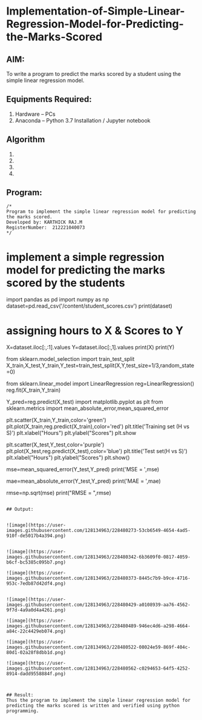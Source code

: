 # Implementation-of-Simple-Linear-Regression-Model-for-Predicting-the-Marks-Scored

## AIM:
To write a program to predict the marks scored by a student using the simple linear regression model.

## Equipments Required:
1. Hardware – PCs
2. Anaconda – Python 3.7 Installation / Jupyter notebook

## Algorithm
1. 
2. 
3. 
4. 

## Program:
```
/*
Program to implement the simple linear regression model for predicting the marks scored.
Developed by: KARTHICK RAJ.M
RegisterNumber:  212221040073
*/
```
# implement a simple regression model for predicting the marks scored by the students

import pandas as pd
import numpy as np
dataset=pd.read_csv('/content/student_scores.csv')
print(dataset)

# assigning hours to X & Scores to Y
X=dataset.iloc[:,:1].values
Y=dataset.iloc[:,1].values
print(X)
print(Y)

from sklearn.model_selection import train_test_split
X_train,X_test,Y_train,Y_test=train_test_split(X,Y,test_size=1/3,random_state=0)

from sklearn.linear_model import LinearRegression
reg=LinearRegression()
reg.fit(X_train,Y_train)

Y_pred=reg.predict(X_test)
import matplotlib.pyplot as plt
from sklearn.metrics import mean_absolute_error,mean_squared_error

plt.scatter(X_train,Y_train,color='green')
plt.plot(X_train,reg.predict(X_train),color='red')
plt.title('Training set (H vs S)')
plt.xlabel("Hours")
plt.ylabel("Scores")
plt.show

plt.scatter(X_test,Y_test,color='purple')
plt.plot(X_test,reg.predict(X_test),color='blue')
plt.title('Test set(H vs S)')
plt.xlabel("Hours")
plt.ylabel("Scores")
plt.show()

mse=mean_squared_error(Y_test,Y_pred)
print('MSE = ',mse)

mae=mean_absolute_error(Y_test,Y_pred)
print('MAE = ',mae)

rmse=np.sqrt(mse)
print("RMSE = ",rmse)
````

## Output:


![image](https://user-images.githubusercontent.com/128134963/228480273-53cb6549-4654-4ad5-910f-de5017b4a394.png)


![image](https://user-images.githubusercontent.com/128134963/228480342-6b3609f0-0817-4059-b6cf-bc5385c095b7.png)

![image](https://user-images.githubusercontent.com/128134963/228480373-8445c7b9-b9ce-4716-953c-7edb87d42df4.png)


![image](https://user-images.githubusercontent.com/128134963/228480429-a0108939-aa76-4562-9f7d-4a9a0d4a4261.png)

![image](https://user-images.githubusercontent.com/128134963/228480489-946ec4d6-a298-4664-a84c-22c4429eb074.png)

![image](https://user-images.githubusercontent.com/128134963/228480522-08024e59-869f-404c-80d1-02a28f8dbb1d.png)

![image](https://user-images.githubusercontent.com/128134963/228480562-c0294653-64f5-4252-8914-dadd9558884f.png)



## Result:
Thus the program to implement the simple linear regression model for predicting the marks scored is written and verified using python programming.

